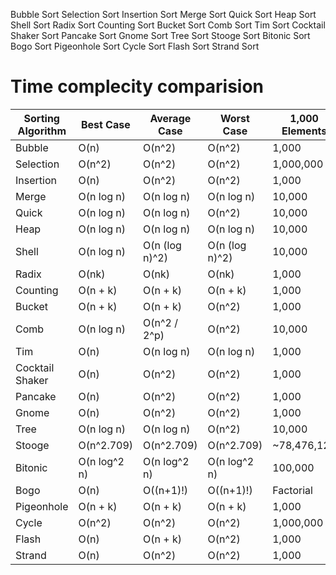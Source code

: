 Bubble Sort
Selection Sort
Insertion Sort
Merge Sort
Quick Sort
Heap Sort
Shell Sort
Radix Sort
Counting Sort
Bucket Sort
Comb Sort
Tim Sort
Cocktail Shaker Sort
Pancake Sort
Gnome Sort
Tree Sort
Stooge Sort
Bitonic Sort
Bogo Sort
Pigeonhole Sort
Cycle Sort
Flash Sort
Strand Sort

# Time complecity comparision

| Sorting Algorithm     | Best Case        | Average Case     | Worst Case        | 1,000 Elements    | 10,000 Elements   | 100,000 Elements | 1,000,000 Elements |
|-----------------------|------------------|------------------|-------------------|-------------------|-------------------|------------------|--------------------|
| Bubble           | O(n)             | O(n^2)           | O(n^2)            | 1,000             | 100,000,000       | 10,000,000,000   | 1,000,000,000,000  |
| Selection        | O(n^2)           | O(n^2)           | O(n^2)            | 1,000,000         | 100,000,000       | 10,000,000,000   | 1,000,000,000,000  |
| Insertion        | O(n)             | O(n^2)           | O(n^2)            | 1,000             | 100,000,000       | 10,000,000,000   | 1,000,000,000,000  |
| Merge            | O(n log n)       | O(n log n)       | O(n log n)        | 10,000            | 132,877           | 1,660,964        | 19,931,568         |
| Quick            | O(n log n)       | O(n log n)       | O(n^2)            | 10,000            | 132,877           | 1,660,964        | 19,931,568         |
| Heap             | O(n log n)       | O(n log n)       | O(n log n)        | 10,000            | 132,877           | 1,660,964        | 19,931,568         |
| Shell            | O(n log n)       | O(n (log n)^2)   | O(n (log n)^2)    | 10,000            | 176,090,280       | 3,692,026,053    | 69,314,718,055     |
| Radix            | O(nk)            | O(nk)            | O(nk)             | 1,000             | 10,000            | 100,000          | 1,000,000          |
| Counting         | O(n + k)         | O(n + k)         | O(n + k)          | 1,000             | 10,000            | 100,000          | 1,000,000          |
| Bucket           | O(n + k)         | O(n + k)         | O(n^2)            | 1,000             | 10,000            | 100,000          | 1,000,000          |
| Comb             | O(n log n)       | O(n^2 / 2^p)     | O(n^2)            | 10,000            | 132,877           | 1,660,964        | 19,931,568         |
| Tim              | O(n)             | O(n log n)       | O(n log n)        | 1,000             | 132,877           | 1,660,964        | 19,931,568         |
| Cocktail Shaker  | O(n)             | O(n^2)           | O(n^2)            | 1,000             | 100,000,000       | 10,000,000,000   | 1,000,000,000,000  |
| Pancake          | O(n)             | O(n^2)           | O(n^2)            | 1,000             | 100,000,000       | 10,000,000,000   | 1,000,000,000,000  |
| Gnome            | O(n)             | O(n^2)           | O(n^2)            | 1,000             | 100,000,000       | 10,000,000,000   | 1,000,000,000,000  |
| Tree             | O(n log n)       | O(n log n)       | O(n^2)            | 10,000            | 132,877           | 1,660,964        | 19,931,568         |
| Stooge           | O(n^2.709)       | O(n^2.709)       | O(n^2.709)        | ~78,476,120       | ~96,753,600,000   | ~119,453,000,000 | ~147,488,000,000,000|
| Bitonic          | O(n log^2 n)     | O(n log^2 n)     | O(n log^2 n)      | 100,000           | 2,000,000         | 80,000,000       | 1,600,000,000      |
| Bogo             | O(n)             | O((n+1)!)        | O((n+1)!)         | Factorial         | Factorial         | Factorial        | Factorial          |
| Pigeonhole       | O(n + k)         | O(n + k)         | O(n + k)          | 1,000             | 10,000            | 100,000          | 1,000,000          |
| Cycle            | O(n^2)           | O(n^2)           | O(n^2)            | 1,000,000         | 100,000,000       | 10,000,000,000   | 1,000,000,000,000  |
| Flash            | O(n)             | O(n + k)         | O(n^2)            | 1,000             | 10,000            | 100,000          | 1,000,000          |
| Strand           | O(n)             | O(n^2)           | O(n^2)            | 1,000             | 100,000,000       | 10,000,000,000   | 1,000,000,000,000  |